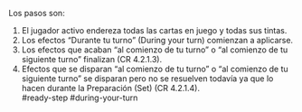 Los pasos son:
1. El jugador activo endereza todas las cartas en juego y todas sus tintas.
2. Los efectos “Durante tu turno” (During your turn) comienzan a aplicarse.    
3. Los efectos que acaban “al comienzo de tu turno” o “al comienzo de tu siguiente turno” finalizan (CR 4.2.1.3).    
4. Efectos que se disparan “al comienzo de tu turno” o “al comienzo de tu siguiente turno” se disparan pero no se resuelven todavía ya que lo hacen durante la Preparación (Set) (CR 4.2.1.4).  
#ready-step #during-your-turn